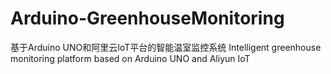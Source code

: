 # Arduino-GreenhouseMonitoring
基于Arduino UNO和阿里云IoT平台的智能温室监控系统
Intelligent greenhouse monitoring platform based on Arduino UNO and Aliyun IoT
